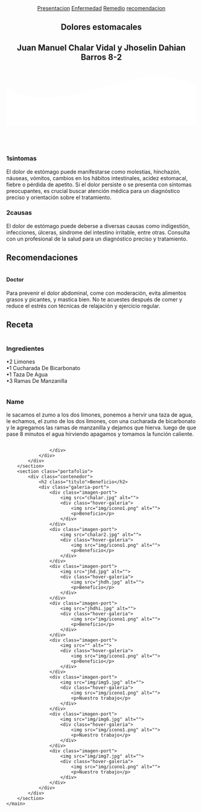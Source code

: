 <!DOCTYPE html>
<html lang="es">

<head>
    <meta charset="UTF-8">
    <meta name="viewport" content="width=device-width, initial-scale=1.0">
    <meta http-equiv="X-UA-Compatible" content="ie=edge">
    <title>Dolores de estomago</title>
    <link rel="stylesheet" href="css/estilos.css">
    <link href="https://fonts.googleapis.com/css?family=Open+Sans:300,400,700,800&display=swap" rel="stylesheet"> 
</head>

<body>
    <header>
        <nav>
            <a href="#">Presentacion</a>
            <a href="#">Enfermedad</a>
            <a href="#">Remedio</a>
            <a href="#">recomendacion</a>
            <a href="#"></a>
        </nav>
        <section class="textos-header">
            <h1>Dolores estomacales</h1>
            <h2>Juan Manuel Chalar Vidal y Jhoselin Dahian Barros 8-2</h2>
        </section>
        <div class="wave" style="height: 150px; overflow: hidden;"><svg viewBox="0 0 500 150" preserveAspectRatio="none"
                style="height: 100%; width: 100%;">
                <path d="M0.00,49.98 C150.00,150.00 349.20,-50.00 500.00,49.98 L500.00,150.00 L0.00,150.00 Z"
                    style="stroke: none; fill: #fff;"></path>
            </svg></div>
    </header>
    <main>
        <section class="contenedor sobre-nosotros">
            <h2 class="titulo"></h2>
            <div class="contenedor-sobre-nosotros">
                <img src="undraw_Scientist_ft0o.png" alt="" class="imagen-about-us">
                <div class="contenido-textos">
                    <h3><span>1</span>sintomas</h3>
                    <p>El dolor de estómago puede manifestarse como molestias, hinchazón, náuseas, vómitos, cambios en los hábitos intestinales, acidez estomacal, fiebre o pérdida de apetito. Si el dolor persiste o se presenta con síntomas preocupantes, es crucial buscar atención médica para un diagnóstico preciso y orientación sobre el tratamiento.</p>
                    <h3><span>2</span>causas</h3>
                    <p>El dolor de estómago puede deberse a diversas causas como indigestión, infecciones, úlceras, síndrome del intestino irritable, entre otras. Consulta con un profesional de la salud para un diagnóstico preciso y tratamiento.</p>
                </div>
            </div>
        </section>
        <section class="clientes contenedor">
            <h2 class="titulo">Recomendaciones</h2>
            <div class="cards">
                <div class="card">
                    <img src="undraw_doctor_kw5l.png" alt="">
                    <div class="contenido-texto-card">
                        <h4>Doctor</h4>
                        <p>Para prevenir el dolor abdominal, come con moderación, evita alimentos grasos y picantes, y mastica bien. No te acuestes después de comer y reduce el estrés con técnicas de relajación y ejercicio regular.</p>
                    </div>
                    </div>
                </div>
            </div>
        </section>
        <section class="about-services">
            <div class="contenedor">
                <h2 class="titulo">Receta</h2>
                <div class="servicio-cont">
                    <div class="servicio-ind">
                        <img src="img/ilustracion1.svg" alt="">
                        <h3>Ingredientes</h3>
                        <p>•2 Limones <br>
                            •1 Cucharada De Bicarbonato <br>
                            •1 Taza De Agua<br>
                            •3 Ramas De Manzanilla</p>
                    </div>
                    <div class="servicio-ind">
                        <img src="img/ilustracion4.svg" alt="">
                        <h3>Name</h3>
                        <p>le sacamos el zumo a los dos limones, ponemos a hervir una taza de agua, le echamos, el zumo de los dos limones, con una cucharada de bicarbonato y le agregamos las ramas de manzanilla y dejamos que hierva. luego de que pase 8 minutos el agua hirviendo apagamos y tomamos la función caliente.</p>
                    </div>
                    <div class="servicio-ind">
                        <img src="img/ilustracion3.svg" alt="">
                       
                    </div>
                </div>
            </div>
        </section>
        <section class="portafolio">
            <div class="contenedor">
                <h2 class="titulo">Beneficio</h2>
                <div class="galeria-port">
                    <div class="imagen-port">
                        <img src="chalar.jpg" alt="">
                        <div class="hover-galeria">
                            <img src="img/icono1.png" alt="">
                            <p>Beneficio</p>
                        </div>
                    </div>
                    <div class="imagen-port">
                        <img src="chalar2.jpg" alt="">
                        <div class="hover-galeria">
                            <img src="img/icono1.png" alt="">
                            <p>Beneficio</p>
                        </div>
                    </div>
                    <div class="imagen-port">
                        <img src="jhd.jpg" alt="">
                        <div class="hover-galeria">
                            <img src="jhdh.jpg" alt="">
                            <p>Beneficio</p>
                        </div>
                    </div>
                    <div class="imagen-port">
                        <img src="jhdhi.jpg" alt="">
                        <div class="hover-galeria">
                            <img src="img/icono1.png" alt="">
                            <p>Beneficio</p>
                        </div>
                    </div>
                    <div class="imagen-port">
                        <img src="" alt="">
                        <div class="hover-galeria">
                            <img src="img/icono1.png" alt="">
                            <p>Beneficio</p>
                        </div>
                    </div>
                    <div class="imagen-port">
                        <img src="img/img5.jpg" alt="">
                        <div class="hover-galeria">
                            <img src="img/icono1.png" alt="">
                            <p>Nuestro trabajo</p>
                        </div>
                    </div>
                    <div class="imagen-port">
                        <img src="img/img6.jpg" alt="">
                        <div class="hover-galeria">
                            <img src="img/icono1.png" alt="">
                            <p>Nuestro trabajo</p>
                        </div>
                    </div>
                    <div class="imagen-port">
                        <img src="img/img7.jpg" alt="">
                        <div class="hover-galeria">
                            <img src="img/icono1.png" alt="">
                            <p>Nuestro trabajo</p>
                        </div>
                    </div>
                </div>
            </div>
        </section>
    </main>
</body>

</html>